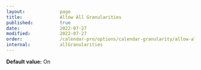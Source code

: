 ```yaml
---
layout:             page
title:              Allow All Granularities
published:          true
date:               2022-07-27
modified:           2022-07-27
order:              /calendar-pro/options/calendar-granularity/allow-all-granularities
internal:           allGranularities
---
```

**Default value:** On